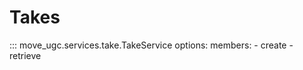 # Takes

::: move_ugc.services.take.TakeService
    options:
        members:
            - create
            - retrieve